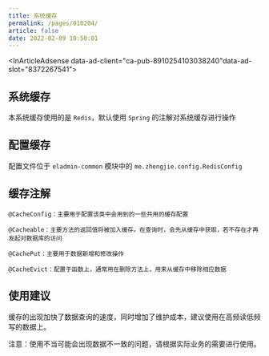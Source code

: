 ```yaml
---
title: 系统缓存
permalink: /pages/010204/
article: false
date: 2022-02-09 10:50:01
---
```


<InArticleAdsense data-ad-client="ca-pub-8910254103038240"data-ad-slot="8372267541"></InArticleAdsense>

## 系统缓存

本系统缓存使用的是 ```Redis```，默认使用 ```Spring``` 的注解对系统缓存进行操作
## 配置缓存
配置文件位于 ```eladmin-common``` 模块中的 `me.zhengjie.config.RedisConfig`
## 缓存注解
```
@CacheConfig：主要用于配置该类中会用到的一些共用的缓存配置

@Cacheable：主要方法的返回值将被加入缓存。在查询时，会先从缓存中获取，若不存在才再发起对数据库的访问

@CachePut：主要用于数据新增和修改操作

@CacheEvict：配置于函数上，通常用在删除方法上，用来从缓存中移除相应数据
```
## 使用建议
缓存的出现加快了数据查询的速度，同时增加了维护成本，建议使用在高频读低频写的数据上。

注意：使用不当可能会出现数据不一致的问题，请根据实际业务的需要进行使用。

<Vssue :title="$title" />
